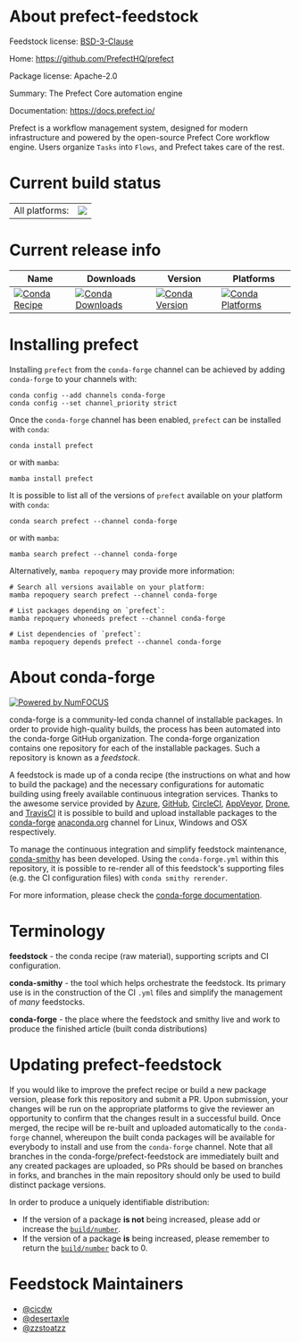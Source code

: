 About prefect-feedstock
=======================

Feedstock license: [BSD-3-Clause](https://github.com/conda-forge/prefect-feedstock/blob/main/LICENSE.txt)

Home: https://github.com/PrefectHQ/prefect

Package license: Apache-2.0

Summary: The Prefect Core automation engine 

Documentation: https://docs.prefect.io/

Prefect is a workflow management system, designed for modern infrastructure
and powered by the open-source Prefect Core workflow engine.
Users organize `Tasks` into `Flows`, and Prefect takes care of the rest.


Current build status
====================


<table><tr><td>All platforms:</td>
    <td>
      <a href="https://dev.azure.com/conda-forge/feedstock-builds/_build/latest?definitionId=6443&branchName=main">
        <img src="https://dev.azure.com/conda-forge/feedstock-builds/_apis/build/status/prefect-feedstock?branchName=main">
      </a>
    </td>
  </tr>
</table>

Current release info
====================

| Name | Downloads | Version | Platforms |
| --- | --- | --- | --- |
| [![Conda Recipe](https://img.shields.io/badge/recipe-prefect-green.svg)](https://anaconda.org/conda-forge/prefect) | [![Conda Downloads](https://img.shields.io/conda/dn/conda-forge/prefect.svg)](https://anaconda.org/conda-forge/prefect) | [![Conda Version](https://img.shields.io/conda/vn/conda-forge/prefect.svg)](https://anaconda.org/conda-forge/prefect) | [![Conda Platforms](https://img.shields.io/conda/pn/conda-forge/prefect.svg)](https://anaconda.org/conda-forge/prefect) |

Installing prefect
==================

Installing `prefect` from the `conda-forge` channel can be achieved by adding `conda-forge` to your channels with:

```
conda config --add channels conda-forge
conda config --set channel_priority strict
```

Once the `conda-forge` channel has been enabled, `prefect` can be installed with `conda`:

```
conda install prefect
```

or with `mamba`:

```
mamba install prefect
```

It is possible to list all of the versions of `prefect` available on your platform with `conda`:

```
conda search prefect --channel conda-forge
```

or with `mamba`:

```
mamba search prefect --channel conda-forge
```

Alternatively, `mamba repoquery` may provide more information:

```
# Search all versions available on your platform:
mamba repoquery search prefect --channel conda-forge

# List packages depending on `prefect`:
mamba repoquery whoneeds prefect --channel conda-forge

# List dependencies of `prefect`:
mamba repoquery depends prefect --channel conda-forge
```


About conda-forge
=================

[![Powered by
NumFOCUS](https://img.shields.io/badge/powered%20by-NumFOCUS-orange.svg?style=flat&colorA=E1523D&colorB=007D8A)](https://numfocus.org)

conda-forge is a community-led conda channel of installable packages.
In order to provide high-quality builds, the process has been automated into the
conda-forge GitHub organization. The conda-forge organization contains one repository
for each of the installable packages. Such a repository is known as a *feedstock*.

A feedstock is made up of a conda recipe (the instructions on what and how to build
the package) and the necessary configurations for automatic building using freely
available continuous integration services. Thanks to the awesome service provided by
[Azure](https://azure.microsoft.com/en-us/services/devops/), [GitHub](https://github.com/),
[CircleCI](https://circleci.com/), [AppVeyor](https://www.appveyor.com/),
[Drone](https://cloud.drone.io/welcome), and [TravisCI](https://travis-ci.com/)
it is possible to build and upload installable packages to the
[conda-forge](https://anaconda.org/conda-forge) [anaconda.org](https://anaconda.org/)
channel for Linux, Windows and OSX respectively.

To manage the continuous integration and simplify feedstock maintenance,
[conda-smithy](https://github.com/conda-forge/conda-smithy) has been developed.
Using the ``conda-forge.yml`` within this repository, it is possible to re-render all of
this feedstock's supporting files (e.g. the CI configuration files) with ``conda smithy rerender``.

For more information, please check the [conda-forge documentation](https://conda-forge.org/docs/).

Terminology
===========

**feedstock** - the conda recipe (raw material), supporting scripts and CI configuration.

**conda-smithy** - the tool which helps orchestrate the feedstock.
                   Its primary use is in the construction of the CI ``.yml`` files
                   and simplify the management of *many* feedstocks.

**conda-forge** - the place where the feedstock and smithy live and work to
                  produce the finished article (built conda distributions)


Updating prefect-feedstock
==========================

If you would like to improve the prefect recipe or build a new
package version, please fork this repository and submit a PR. Upon submission,
your changes will be run on the appropriate platforms to give the reviewer an
opportunity to confirm that the changes result in a successful build. Once
merged, the recipe will be re-built and uploaded automatically to the
`conda-forge` channel, whereupon the built conda packages will be available for
everybody to install and use from the `conda-forge` channel.
Note that all branches in the conda-forge/prefect-feedstock are
immediately built and any created packages are uploaded, so PRs should be based
on branches in forks, and branches in the main repository should only be used to
build distinct package versions.

In order to produce a uniquely identifiable distribution:
 * If the version of a package **is not** being increased, please add or increase
   the [``build/number``](https://docs.conda.io/projects/conda-build/en/latest/resources/define-metadata.html#build-number-and-string).
 * If the version of a package **is** being increased, please remember to return
   the [``build/number``](https://docs.conda.io/projects/conda-build/en/latest/resources/define-metadata.html#build-number-and-string)
   back to 0.

Feedstock Maintainers
=====================

* [@cicdw](https://github.com/cicdw/)
* [@desertaxle](https://github.com/desertaxle/)
* [@zzstoatzz](https://github.com/zzstoatzz/)

